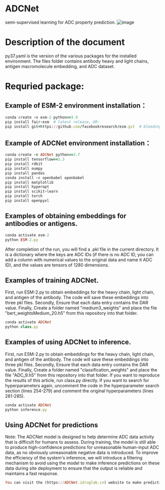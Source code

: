 # ADCNet
semi-supervised learning for ADC property prediction.
![image](https://github.com/idrugLab/ADCNet/blob/main/ADCNet.png)
# Description of the document
py37.yaml is the version of the various packages for the installed environment. The files folder contains antibody heavy and light chains, antigen macromolecule embedding, and ADC dataset.
# Requried package: 
## Example of ESM-2 environment installation：
```ruby
conda create -n esm-2 python==3.9
pip install fair-esm  # latest release, OR:
pip install git+https://github.com/facebookresearch/esm.git  # bleeding edge, current repo main branch
```

## Example of ADCNet environment installation：
```ruby
conda create -n ADCNet python==3.7
pip install tensorflow==2.3
pip install rdkit
pip install numpy
pip install pandas
conda install -c openbabel openbabel
pip install matplotlib
pip install hyperopt
pip install scikit-learn
pip install torch
pip install openpyxl
```

## Examples of obtaining embeddings for antibodies or antigens.
```ruby
conda activate esm-2
python ESM-2.py
```
After completion of the run, you will find a .pkl file in the current directory. It is a dictionary where the keys are ADC IDs (if there is no ADC ID, you can add a column with numerical values to the original data and name it ADC ID), and the values are tensors of 1280 dimensions.

## Examples of training ADCNet.
First, run ESM-2.py to obtain embeddings for the heavy chain, light chain, and antigen of the antibody. The code will save these embeddings into three pkl files.
Secondly, Ensure that each data entry contains the DAR value.
Finally, Create a folder named "medium3_weights" and place the file "bert_weightsMedium_20.h5" from this repository into that folder.

```ruby
conda activate ADCNet
python class.py
```
## Examples of using ADCNet to inference.
First, run ESM-2.py to obtain embeddings for the heavy chain, light chain, and antigen of the antibody. The code will save these embeddings into three pkl files.
Secondly, Ensure that each data entry contains the DAR value.
Finally, Create a folder named "classification_weights" and place the file "ADC_9.h5" from this repository into that folder.
If you want to reproduce the results of this article, run class.py directly. If you want to search for hyperparameters again, uncomment the code in the hyperparameter search section (lines 254-279) and comment the original hyperparameters (lines 281-285).
```ruby
conda activate ADCNet
python inference.py
```
## Using ADCNet for predictions
Note: The ADCNet model is designed to help determine ADC data activity that is difficult for humans to assess. During training, the model is still able to produce high-confidence predictions for unreasonable human-input ADC data, as no obviously unreasonable negative data is introduced. To improve the efficiency of the system's inference, we will introduce a filtering mechanism to avoid using the model to make inference predictions on these data during site deployment to ensure that the output is reliable and maintains a fast response.
```ruby
You can visit the (https://ADCNet.idruglab.cn) website to make predictions.
```


